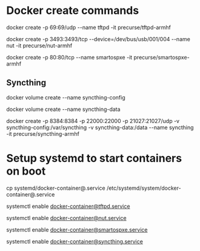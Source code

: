 # Docker create commands
docker create -p 69:69/udp --name tftpd -it precurse/tftpd-armhf

docker create -p 3493:3493/tcp --device=/dev/bus/usb/001/004 --name nut -it precurse/nut-armhf

docker create -p 80:80/tcp --name smartospxe -it precurse/smartospxe-armhf

## Syncthing
docker volume create --name syncthing-config

docker volume create --name syncthing-data

docker create -p 8384:8384 -p 22000:22000 -p 21027:21027/udp -v syncthing-config:/var/syncthing -v syncthing-data:/data --name syncthing -it precurse/syncthing-armhf

# Setup systemd to start containers on boot
cp systemd/docker-container@.service /etc/systemd/system/docker-container@.service

systemctl enable docker-container@tftpd.service

systemctl enable docker-container@nut.service

systemctl enable docker-container@smartospxe.service

systemctl enable docker-container@syncthing.service
